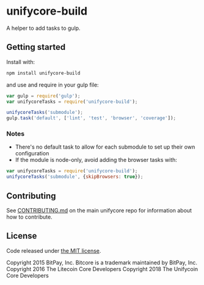 # unifycore-build

A helper to add tasks to gulp.

## Getting started

Install with:

```sh
npm install unifycore-build
```

and use and require in your gulp file: 

```javascript
var gulp = require('gulp');
var unifycoreTasks = require('unifycore-build');

unifycoreTasks('submodule');
gulp.task('default', ['lint', 'test', 'browser', 'coverage']);
```

### Notes

* There's no default task to allow for each submodule to set up their own configuration
* If the module is node-only, avoid adding the browser tasks with:
```javascript
var unifycoreTasks = require('unifycore-build');
unifycoreTasks('submodule', {skipBrowsers: true});
```

## Contributing

See [CONTRIBUTING.md](https://github.com/unify-project/unifycore) on the main unifycore repo for information about how to contribute.

## License

Code released under [the MIT license](https://github.com/unify-project/unifycore/blob/master/LICENSE).

Copyright 2015 BitPay, Inc. Bitcore is a trademark maintained by BitPay, Inc.
Copyright 2016 The Litecoin Core Developers
Copyright 2018 The Unifycoin Core Developers

